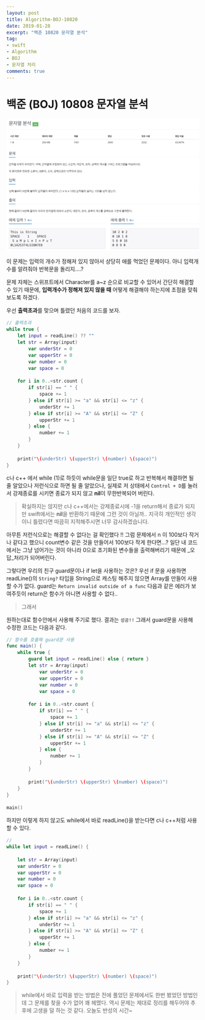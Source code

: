 ```yaml
---
layout: post
title: Algorithm-BOJ-10820
date: 2019-01-28
excerpt: "백준 10820 문자열 분석"
tag:
- swift
- Algorithm
- BOJ
- 문자열 처리
comments: true
---
```


# 백준 (BOJ) 10808 문자열 분석

<img src="../assets/img/posted/BOJ_10820.png">

이 문제는 입력의 개수가 정해져 있지 않아서 상당히 애를 먹었던 문제이다. 아니 입력개수를 알려줘야 반복문을 돌리지....?

문제 자체는 스위프트에서 Character를 a~z 순으로 비교할 수 있어서 간단히 해결할 수 있기 때문에, **입력개수가 정해져 있지 않을 때** 어떻게 해결해야 하는지에 초점을 맞춰보도록 하겠다.

우선 **출력초과**를 맞으며 틀렸던 처음의 코드를 보자.

~~~ swift
// 출력초과
while true {
    let input = readLine() ?? ""
    let str = Array(input)
        var underStr = 0
        var upperStr = 0
        var number = 0
        var space = 0

    for i in 0..<str.count {
        if str[i] == " " {
            space += 1
        } else if str[i] >= "a" && str[i] <= "z" {
            underStr += 1
        } else if str[i] >= "A" && str[i] <= "Z" {
            upperStr += 1
        } else {
            number += 1
        }
    }

    print("\(underStr) \(upperStr) \(number) \(space)")
}
~~~

c나 c++ 에서 while (1)로 하듯이 while문을 일단 true로 하고 반복해서 해결하면 될 줄 알았으나 저런식으로 하면 될 줄 알았으나, 실제로 저 상태에서 `Control + D`를 눌러서 강제종료를 시키면 종료가 되지 않고 **nil**이 무한반복되어 버린다. 

> 확실하지는 않지만 c나 c++에서는 강제종료시에 -1을 return해서 종료가 되지만 swift에서는 **nil**을 반환하기 때문에 그런 것이 아닐까.. 지극히 개인적인 생각이니 틀렸다면 따끔히 지적해주시면 너무 감사하겠습니다.

아무튼 저런식으로는 해결할 수 없다는 걸 확인했다 !! 그럼 문제에서 n 이 100보다 작거나 같다고 했으니 count변수 같은 것을 만들어서 100보다 작게 한다면...? 일단 내 코드에서는 그냥 넘어가는 것이 아니라 0으로 초기화된 변수들을 출력해버리기 때문에 _오답_처리가 되어버린다. 

그렇다면 우리의 친구 guard문이나 if let을 사용하는 것은? 우선 if 문을 사용하면 readLine()의 `String?` 타입을 String으로 캐스팅 해주지 않으면 Array를 만들어 사용할 수가 없다. 
guard는 `Return invalid outside of a func` 다음과 같은 에러가 보여주듯이 return은 함수가 아니면 사용할 수 없다..

>그래서

원하는대로 함수안에서 사용해 주기로 했다. 
결과는 `성공!!` 그래서 guard문을 사용해 수정한 코드는 다음과 같다.

~~~ swift
// 함수를 호출해 guard문 사용
func main() {
    while true {
        guard let input = readLine() else { return }
        let str = Array(input)
            var underStr = 0
            var upperStr = 0
            var number = 0
            var space = 0

        for i in 0..<str.count {
            if str[i] == " " {
                space += 1
            } else if str[i] >= "a" && str[i] <= "z" {
                underStr += 1
            } else if str[i] >= "A" && str[i] <= "Z" {
                upperStr += 1
            } else {
                number += 1
            }
        }

        print("\(underStr) \(upperStr) \(number) \(space)")
    }
}

main()
~~~

하지만 이렇게 하지 않고도 while에서 바로 readLine()을 받는다면 c나 c++처럼 사용할 수 있다. 

~~~ swift
// 
while let input = readLine() {

    let str = Array(input)
    var underStr = 0
    var upperStr = 0
    var number = 0
    var space = 0
    
    for i in 0..<str.count {
        if str[i] == " " {
            space += 1
        } else if str[i] >= "a" && str[i] <= "z" {
            underStr += 1
        } else if str[i] >= "A" && str[i] <= "Z" {
            upperStr += 1
        } else {
            number += 1
        }
    }

    print("\(underStr) \(upperStr) \(number) \(space)")
}
~~~

>while에서 바로 입력을 받는 방법은 전에 풀었던 문제에서도 한번 봤었던 방법인데 그 문제를 찾을 수가 없어 꽤 헤맸다. 역시 문제는 제대로 정리를 해두어야 추후에 고생을 덜 하는 것 같다. 오늘도 반성의 시간~